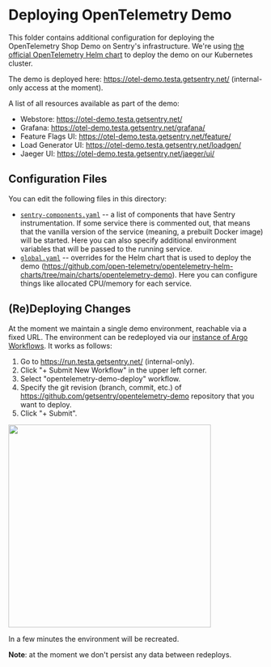 # Deploying OpenTelemetry Demo

This folder contains additional configuration for deploying the OpenTelemetry Shop Demo on Sentry's infrastructure. We're using [the official OpenTelemetry Helm chart](https://github.com/open-telemetry/opentelemetry-helm-charts/tree/main/charts/opentelemetry-demo) to deploy the demo on our Kubernetes cluster.

The demo is deployed here: https://otel-demo.testa.getsentry.net/ (internal-only access at the moment).

A list of all resources available as part of the demo:

* Webstore: https://otel-demo.testa.getsentry.net/
* Grafana: https://otel-demo.testa.getsentry.net/grafana/
* Feature Flags UI: https://otel-demo.testa.getsentry.net/feature/
* Load Generator UI: https://otel-demo.testa.getsentry.net/loadgen/
* Jaeger UI: https://otel-demo.testa.getsentry.net/jaeger/ui/

## Configuration Files

You can edit the following files in this directory:

* [`sentry-components.yaml`](./sentry-components.yaml) -- a list of components that have Sentry instrumentation. If some service there is commented out, that means that the vanilla version of the service (meaning, a prebuilt Docker image) will be started. Here you can also specify additional environment variables that will be passed to the running service.
* [`global.yaml`](./global.yaml) -- overrides for the Helm chart that is used to deploy the demo (https://github.com/open-telemetry/opentelemetry-helm-charts/tree/main/charts/opentelemetry-demo). Here you can configure things like allocated CPU/memory for each service.

## (Re)Deploying Changes

At the moment we maintain a single demo environment, reachable via a fixed URL. The environment can be redeployed via our [instance of Argo Workflows](https://run.testa.getsentry.net/). It works as follows:

1. Go to https://run.testa.getsentry.net/ (internal-only).
2. Click "+ Submit New Workflow" in the upper left corner.
3. Select "opentelemetry-demo-deploy" workflow.
4. Specify the git revision (branch, commit, etc.) of https://github.com/getsentry/opentelemetry-demo repository that you want to deploy.
5. Click "+ Submit".

<img src="https://user-images.githubusercontent.com/1120468/203613869-d6cb32f5-d226-4392-94e5-80f3b73ce360.png" height="400" />

In a few minutes the environment will be recreated.

**Note**: at the moment we don't persist any data between redeploys.
